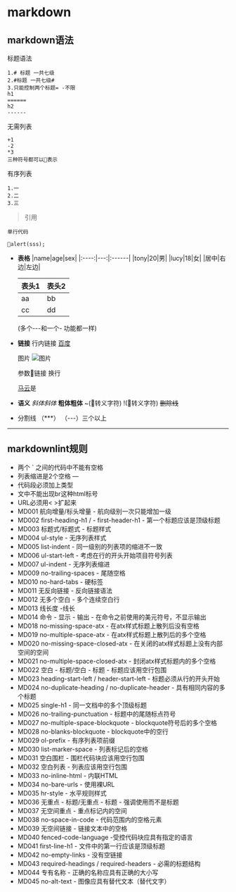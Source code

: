 # markdown

## markdown语法

标题语法

    1.# 标题 一共七级
    2.#标题 一共七级#
    3.只能控制两个标题= -不限
    h1
    ======
    h2
    ------
无需列表

    +1
    -2
    *3
    三种符号都可以表示
有序列表

    1.一
    2.二
    3.三

>引用

`单行代码`

```注释这里写 多行代码
alert(sss);
```

- **表格**
    |name|age|sex|
    |:----:|---:|:------|
    |tony|20|男|
    |lucy|18|女|
    |居中|右边|左边|

    表头1|表头2
    -----|-----
    aa|bb
    cc|dd
    (多个---和一个- 功能都一样)

- **链接**
    行内链接
    [百度](http://www.baidu.com)

    图片
    ![图片](http://img0.imgtn.bdimg.com/it/u=3268410945,2427581383&fm=26&gp=0.jpg)

    参数链接 换行

    [马云]:<http://www.baidu.com/> "www"

    [马云]是

- **语义**
    *斜体*_斜体_
    **粗体**__粗体__
    \~(转义字符)
    \!(转义字符)
    ~~删除线~~
- 分割线 （***） （---）三个以上

---
## markdownlint规则

- 两个 ` 之间的代码中不能有空格
- 列表缩进是2个空格 —
- 代码段必须加上类型
- 文中不能出现br这种html标号
- URL必须用< >扩起来
- MD001 航向增量/标头增量 - 航向级别一次只能增加一级
- MD002 first-heading-h1 / - first-header-h1 - 第一个标题应该是顶级标题
- MD003 标题式/标题式 - 标题样式
- MD004 ul-style - 无序列表样式
- MD005 list-indent - 同一级别的列表项的缩进不一致
- MD006 ul-start-left - 考虑在行的开头开始项目符号列表
- MD007 ul-indent - 无序列表缩进
- MD009 no-trailing-spaces - 尾随空格
- MD010 no-hard-tabs - 硬标签
- MD011 无反向链接 - 反向链接语法
- MD012 无多个空白 - 多个连续空白行
- MD013 线长度 -线长
- MD014 命令 - 显示 - 输出 - 在命令之前使用的美元符号，不显示输出
- MD018 no-missing-space-atx - 在atx样式标题上散列后没有空格
- MD019 no-multiple-space-atx - 在atx样式标题上散列后的多个空格
- MD020 no-missing-space-closed-atx - 在关闭的atx样式标题上没有内部空间的空间
- MD021 no-multiple-space-closed-atx - 封闭atx样式标题内的多个空格
- MD022 空白 - 标题/空白 - 标题 - 标题应该用空行包围
- MD023 heading-start-left / header-start-left - 标题必须从行的开头开始
- MD024 no-duplicate-heading / no-duplicate-header - 具有相同内容的多个标题
- MD025 single-h1 - 同一文档中的多个顶级标题
- MD026 no-trailing-punctuation - 标题中的尾随标点符号
- MD027 no-multiple-space-blockquote - blockquote符号后的多个空格
- MD028 no-blanks-blockquote - blockquote中的空行
- MD029 ol-prefix - 有序列表项前缀
- MD030 list-marker-space - 列表标记后的空格
- MD031 空白围栏 - 围栏代码块应该用空行包围
- MD032 空白列表 - 列表应该用空行包围
- MD033 no-inline-html - 内联HTML
- MD034 no-bare-urls - 使用裸URL
- MD035 hr-style - 水平规则样式
- MD036 无重点 - 标题/无重点 - 标题 - 强调使用而不是标题
- MD037 无空间重点 - 重点标记内的空间
- MD038 no-space-in-code - 代码范围内的空格元素
- MD039 无空间链接 - 链接文本中的空格
- MD040 fenced-code-language -受控代码块应具有指定的语言
- MD041 first-line-h1 - 文件中的第一行应该是顶级标题
- MD042 no-empty-links - 没有空链接
- MD043 required-headings / required-headers - 必需的标题结构
- MD044 专有名称 - 正确的名称应具有正确的大小写
- MD045 no-alt-text - 图像应具有替代文本（替代文字）
